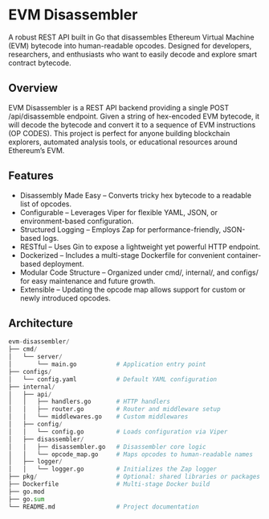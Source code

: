 # EVM Disassembler

A robust REST API built in Go that disassembles Ethereum Virtual Machine (EVM) bytecode into human-readable opcodes. Designed for developers, researchers, and enthusiasts who want to easily decode and explore smart contract bytecode.

## Overview
EVM Disassembler is a REST API backend providing a single POST /api/disassemble endpoint. Given a string of hex-encoded EVM bytecode, it will decode the bytecode and convert it to a sequence of EVM instructions (OP CODES). This project is perfect for anyone building blockchain explorers, automated analysis tools, or educational resources around Ethereum’s EVM.

## Features
- Disassembly Made Easy – Converts tricky hex bytecode to a readable list of opcodes.
- Configurable – Leverages Viper for flexible YAML, JSON, or environment-based configuration.
- Structured Logging – Employs Zap for performance-friendly, JSON-based logs.
- RESTful – Uses Gin to expose a lightweight yet powerful HTTP endpoint.
- Dockerized – Includes a multi-stage Dockerfile for convenient container-based deployment.
- Modular Code Structure – Organized under cmd/, internal/, and configs/ for easy maintenance and future growth.
- Extensible – Updating the opcode map allows support for custom or newly introduced opcodes.

## Architecture
```python
evm-disassembler/
├── cmd/
│   └── server/
│       └── main.go           # Application entry point
├── configs/
│   └── config.yaml           # Default YAML configuration
├── internal/
│   ├── api/
│   │   ├── handlers.go       # HTTP handlers
│   │   ├── router.go         # Router and middleware setup
│   │   └── middlewares.go    # Custom middlewares 
│   ├── config/
│   │   └── config.go         # Loads configuration via Viper
│   ├── disassembler/
│   │   ├── disassembler.go   # Disassembler core logic
│   │   └── opcode_map.go     # Maps opcodes to human-readable names
│   ├── logger/
│   │   └── logger.go         # Initializes the Zap logger
├── pkg/                      # Optional: shared libraries or packages
├── Dockerfile                # Multi-stage Docker build
├── go.mod                 
├── go.sum                   
└── README.md                 # Project documentation
```